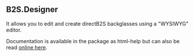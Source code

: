 ## B2S.Designer

It allows you to edit and create directB2S backglasses using a "WYSIWYG" editor.

Documentation is available in the package as html-help but can also be read [online here](https://htmlpreview.github.io/?https://raw.githubusercontent.com/vpinball/b2s-designer/master/b2sbackglassdesigner/b2sbackglassdesigner/htmlhelp/Introduction.htm).
